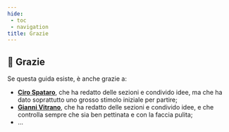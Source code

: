 ```yaml
---
hide:
 - toc
 - navigation
title: Grazie
---
```



## 🙏 Grazie

Se questa guida esiste, è anche grazie a:

- [**Ciro Spataro**](https://twitter.com/cirospat), che ha redatto delle sezioni e condivido idee, ma che ha dato soprattutto uno grosso stimolo iniziale per partire;
- [**Gianni Vitrano**](https://twitter.com/gbvitrano), che ha redatto delle sezioni e condivido idee, e che controlla sempre che sia ben pettinata e con la faccia pulita;
- ...
